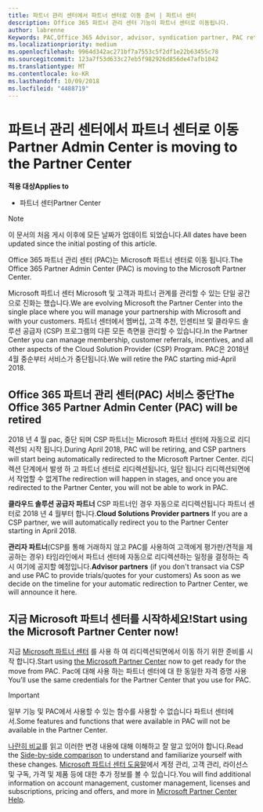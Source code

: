 ```yaml
---
title: 파트너 관리 센터에서 파트너 센터로 이동 준비 | 파트너 센터
description: Office 365 파트너 관리 센터 기능이 파트너 센터로 이동됩니다.
author: labrenne
Keywords: PAC,Office 365 Advisor, advisor, syndication partner, PAC retire, PAC retiring
ms.localizationpriority: medium
ms.openlocfilehash: 9964d342ac271bf7a7553c5f2df1e22b63455c78
ms.sourcegitcommit: 123a7f53d633c27eb5f982926d856de47afb1042
ms.translationtype: MT
ms.contentlocale: ko-KR
ms.lasthandoff: 10/09/2018
ms.locfileid: "4488719"
---
```

# <a name="partner-admin-center-is-moving-to-the-partner-center"></a><span data-ttu-id="d871c-103">파트너 관리 센터에서 파트너 센터로 이동</span><span class="sxs-lookup"><span data-stu-id="d871c-103">Partner Admin Center is moving to the Partner Center</span></span>

**<span data-ttu-id="d871c-104">적용 대상</span><span class="sxs-lookup"><span data-stu-id="d871c-104">Applies to</span></span>**

-  <span data-ttu-id="d871c-105">파트너 센터</span><span class="sxs-lookup"><span data-stu-id="d871c-105">Partner Center</span></span>

> [!NOTE]  
>  <span data-ttu-id="d871c-106">이 문서의 처음 게시 이후에 모든 날짜가 업데이트 되었습니다.</span><span class="sxs-lookup"><span data-stu-id="d871c-106">All dates have been updated since the initial posting of this article.</span></span>

<span data-ttu-id="d871c-107">Office 365 파트너 관리 센터 (PAC)는 Microsoft 파트너 센터로 이동 됩니다.</span><span class="sxs-lookup"><span data-stu-id="d871c-107">The Office 365 Partner Admin Center (PAC) is moving to the Microsoft Partner Center.</span></span>

<span data-ttu-id="d871c-108">Microsoft 파트너 센터 Microsoft 및 고객과 파트너 관계를 관리할 수 있는 단일 공간으로 진화는 했습니다.</span><span class="sxs-lookup"><span data-stu-id="d871c-108">We are evolving Microsoft the Partner Center into the single place where you will manage your partnership with Microsoft and with your customers.</span></span> <span data-ttu-id="d871c-109">파트너 센터에서 멤버십, 고객 추천, 인센티브 및 클라우드 솔루션 공급자 (CSP) 프로그램의 다른 모든 측면을 관리할 수 있습니다.</span><span class="sxs-lookup"><span data-stu-id="d871c-109">In the Partner Center you can manage membership, customer referrals, incentives, and all other aspects of the Cloud Solution Provider (CSP) Program.</span></span> <span data-ttu-id="d871c-110">PAC은 2018년 4월 중순부터 서비스가 중단됩니다.</span><span class="sxs-lookup"><span data-stu-id="d871c-110">We will retire the PAC starting mid-April 2018.</span></span>

## <a name="the-office-365-partner-admin-center-pac-will-be-retired"></a><span data-ttu-id="d871c-111">Office 365 파트너 관리 센터(PAC) 서비스 중단</span><span class="sxs-lookup"><span data-stu-id="d871c-111">The Office 365 Partner Admin Center (PAC) will be retired</span></span>

<span data-ttu-id="d871c-112">2018 년 4 월 pac, 중단 되며 CSP 파트너는 Microsoft 파트너 센터에 자동으로 리디렉션되 시작 됩니다.</span><span class="sxs-lookup"><span data-stu-id="d871c-112">During April 2018, PAC will be retiring, and CSP partners will start being automatically redirected to the Microsoft Partner Center.</span></span> <span data-ttu-id="d871c-113">리디렉션 단계에서 발생 하 고 파트너 센터로 리디렉션됩니다, 일단 됩니다 리디렉션되면에서 작업할 수 없게</span><span class="sxs-lookup"><span data-stu-id="d871c-113">The redirection will happen in stages, and once you are redirected to the Partner Center, you will not be able to work in PAC.</span></span> 

<span data-ttu-id="d871c-114">**클라우드 솔루션 공급자 파트너** CSP 파트너인 경우 자동으로 리디렉션됩니다 파트너 센터로 2018 년 4 월부터 합니다.</span><span class="sxs-lookup"><span data-stu-id="d871c-114">**Cloud Solutions Provider partners** If you are a CSP partner, we will automatically redirect you to the Partner Center starting in April 2018.</span></span> 

<span data-ttu-id="d871c-115">**관리자 파트너**(CSP를 통해 거래하지 않고 PAC를 사용하여 고객에게 평가판/견적을 제공하는 경우) 타임라인에서 파트너 센터에 자동으로 리디렉션하는 일정을 결정하는 즉시 여기에 공지할 예정입니다.</span><span class="sxs-lookup"><span data-stu-id="d871c-115">**Advisor partners** (if you don't transact via CSP and use PAC to provide trials/quotes for your customers) As soon as we decide on the timeline for your automatic redirection to Partner Center, we will announce it here.</span></span> 


## <a name="start-using-the-microsoft-partner-center-now"></a><span data-ttu-id="d871c-116">지금 Microsoft 파트너 센터를 시작하세요!</span><span class="sxs-lookup"><span data-stu-id="d871c-116">Start using the Microsoft Partner Center now!</span></span>

<span data-ttu-id="d871c-117">지금 [Microsoft 파트너 센터](https://partnercenter.microsoft.com/) 를 사용 하 여 리디렉션되면에서 이동 하기 위한 준비를 시작 합니다.</span><span class="sxs-lookup"><span data-stu-id="d871c-117">Start using [the Microsoft Partner Center](https://partnercenter.microsoft.com/)  now to get ready for the move from PAC.</span></span>  <span data-ttu-id="d871c-118">Pac에 대해 사용 하는 파트너 센터에 대 한 동일한 자격 증명 사용</span><span class="sxs-lookup"><span data-stu-id="d871c-118">You’ll use the same credentials for the Partner Center that you use for PAC.</span></span> 

> [!IMPORTANT]  
> <span data-ttu-id="d871c-119">일부 기능 및 PAC에서 사용할 수 있는 함수를 사용할 수 없습니다 파트너 센터에서.</span><span class="sxs-lookup"><span data-stu-id="d871c-119">Some features and functions that were available in PAC will not be available in the Partner Center.</span></span>

 <span data-ttu-id="d871c-120">[나란히 비교](moving-from-pac-to-pc.md)를 읽고 이러한 변경 내용에 대해 이해하고 잘 알고 있어야 합니다.</span><span class="sxs-lookup"><span data-stu-id="d871c-120">Read the [Side-by-side comparison](moving-from-pac-to-pc.md) to understand and familiarize yourself with these changes.</span></span>  <span data-ttu-id="d871c-121">[Microsoft 파트너 센터 도움말](https://partnercenter.microsoft.com/partner/help)에서 계정 관리, 고객 관리, 라이선스 및 구독, 가격 및 제품 등에 대한 추가 정보를 볼 수 있습니다.</span><span class="sxs-lookup"><span data-stu-id="d871c-121">You will find additional information on account management, customer management, licenses and subscriptions, pricing and offers, and more in [Microsoft Partner Center Help](https://partnercenter.microsoft.com/partner/help).</span></span>

 